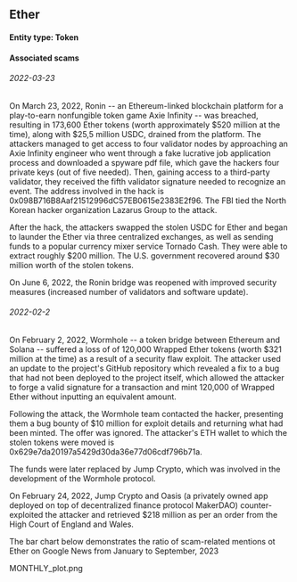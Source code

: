 ## Ether

#### Entity type: Token

#### Associated scams

###### 2022-03-23
On March 23, 2022, Ronin -- an Ethereum-linked blockchain platform for a play-to-earn nonfungible token game Axie Infinity -- was breached, resulting in 173,600 Ether tokens (worth approximately $520 million at the time), along with $25,5 million USDС, drained from the platform. The attackers managed to get access to four validator nodes by approaching an Axie Infinity engineer who went through a fake lucrative job application process and downloaded a spyware pdf file, which gave the hackers four private keys (out of five needed). Then, gaining access to a third-party validator, they received the fifth validator signature needed to recognize an event. The address involved in the hack is 0x098B716B8Aaf21512996dC57EB0615e2383E2f96. The FBI tied the North Korean hacker organization Lazarus Group to the attack. 

After the hack, the attackers swapped the stolen USDC for Ether and began to launder the Ether via three centralized exchanges, as well as sending funds to a popular currency mixer service Tornado Cash. They were able to extract roughly $200 million. The U.S. government recovered around $30 million worth of the stolen tokens. 

On June 6, 2022, the Ronin bridge was reopened with improved security measures (increased number of validators and software update).  

###### 2022-02-2
On February 2, 2022, Wormhole -- a token bridge between Ethereum and Solana -- suffered a loss of of 120,000 Wrapped Ether tokens (worth $321 million at the time) as a result of a security flaw exploit. The attacker used an update to the project's GitHub repository which revealed a fix to a bug that had not been deployed to the project itself, which allowed the attacker to forge a valid signature for a transaction and mint 120,000 of Wrapped Ether without inputting an equivalent amount. 

Following the attack, the Wormhole team contacted the hacker, presenting them a bug bounty of $10 million for exploit details and returning what had been minted. The offer was ignored. The attacker's ETH wallet to which the stolen tokens were moved is 0x629e7da20197a5429d30da36e77d06cdf796b71a. 

The funds were later replaced by Jump Crypto, which was involved in the development of the Wormhole protocol. 

On February 24, 2022, Jump Crypto and Oasis (a privately owned app deployed on top of decentralized finance protocol MakerDAO) counter-exploited the attacker and retrieved $218 million as per an order from the High Court of England and Wales. 

The bar chart below demonstrates the ratio of scam-related mentions ot Ether on Google News from January to September, 2023

MONTHLY_plot.png
